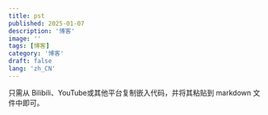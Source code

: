 ```yaml
---
title: pst
published: 2025-01-07
description: '博客'
image: ''
tags: [博客]
category: '博客'
draft: false 
lang: 'zh_CN'
---
```

只需从 Bilibili、YouTube或其他平台复制嵌入代码，并将其粘贴到 markdown 文件中即可。